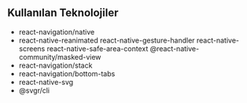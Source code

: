 ## Kullanılan Teknolojiler

- react-navigation/native
- react-native-reanimated react-native-gesture-handler react-native-screens react-native-safe-area-context @react-native-community/masked-view
- react-navigation/stack
- react-navigation/bottom-tabs
- react-native-svg
- @svgr/cli
